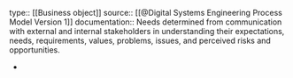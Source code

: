 type:: [[Business object]]
source:: [[@Digital Systems Engineering Process Model Version 1]]
documentation:: Needs determined from communication with external and internal stakeholders in understanding their expectations, needs, requirements, values, problems, issues, and perceived risks and opportunities.

-